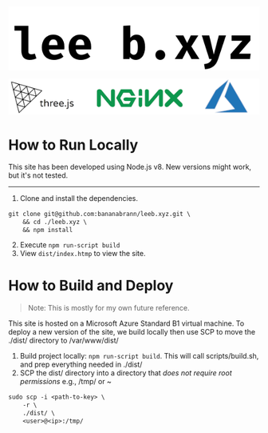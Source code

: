 ![Logo of leeb.xyz](/screenshots/title.png?raw=true)

![Logo of three.js](/screenshots/logos.png?raw=true)

# How to Run Locally
This site has been developed using Node.js v8. New versions might work, but it's not tested. 

***

1. Clone and install the dependencies.

```
git clone git@github.com:bananabrann/leeb.xyz.git \
    && cd ./leeb.xyz \
    && npm install
```

2. Execute `npm run-script build`
3. View `dist/index.htmp` to view the site.

# How to Build and Deploy
> Note: This is mostly for my own future reference. 

This site is hosted on a Microsoft Azure Standard B1 virtual machine. To deploy a new version of the site, we build locally then use SCP to move the ./dist/ directory to /var/www/dist/

1. Build project locally: `npm run-script build`. This will call scripts/build.sh, and prep everything needed in ./dist/
1. SCP the dist/ directory into a directory that *does not require root permissions* e.g., /tmp/ or ~
```
sudo scp -i <path-to-key> \
    -r \
    ./dist/ \
    <user>@<ip>:/tmp/
```